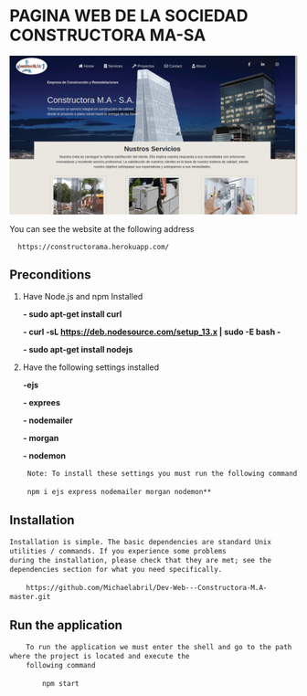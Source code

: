 # PAGINA WEB DE LA SOCIEDAD CONSTRUCTORA MA-SA
  
![Captura](/src/public/images/captureImage.png)

You can see the website at the following address

      https://constructorama.herokuapp.com/
        
## Preconditions

1. Have Node.js and npm Installed
  
   **- sudo apt-get install curl**
   
   **- curl -sL https://deb.nodesource.com/setup_13.x | sudo -E bash -**
   
   **- sudo apt-get install nodejs**

2. Have the following settings installed
  
    **-ejs**
    
    **- exprees**
    
    **- nodemailer**
    
    **- morgan**
    
    **- nodemon**
    
        Note: To install these settings you must run the following command
    
        npm i ejs express nodemailer morgan nodemon**

## Installation
    Installation is simple. The basic dependencies are standard Unix utilities / commands. If you experience some problems
    during the installation, please check that they are met; see the dependencies section for what you need specifically.
    
        https://github.com/Michaelabril/Dev-Web---Constructora-M.A-master.git


## Run the application
        To run the application we must enter the shell and go to the path where the project is located and execute the
        following command
        
            npm start
           
